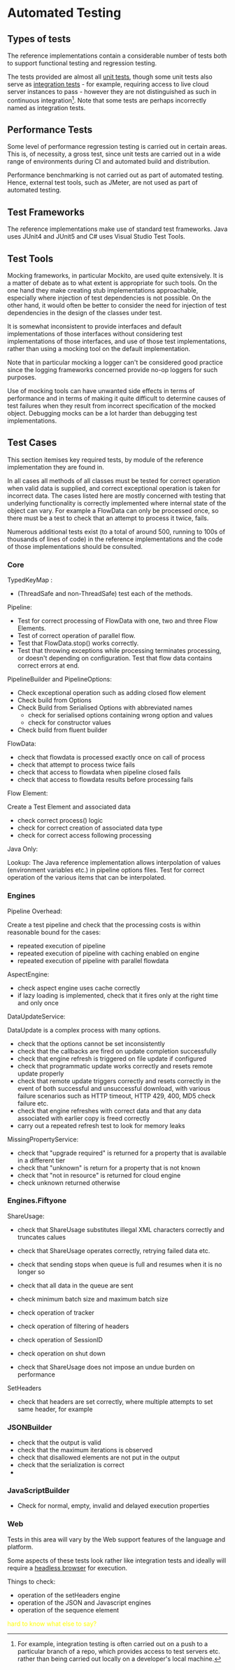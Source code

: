 # Automated Testing

## Types of tests
The reference implementations contain a considerable number of tests both
to support functional testing and regression testing. 

The tests provided are almost all [unit tests](https://en.wikipedia.org/wiki/Unit_testing), though some unit tests
also serve as [integration tests](https://en.wikipedia.org/wiki/Integration_testing) - 
for example, requiring access to live cloud server instances to pass - however
they are not distinguished as such in continuous integration[^CI]. Note that
some tests are perhaps incorrectly named as integration tests.

[^CI]: For example, integration testing is often carried out on a push
to a particular branch of a repo, which provides access to test servers etc.
rather than being carried out locally on a developer's local machine.

## Performance Tests

Some level of performance regression testing is carried out in certain areas. 
This is, of necessity, a gross test, since unit tests are carried out in a 
wide range of environments during CI and automated build and distribution.

Performance benchmarking is not carried out as part of automated testing. Hence, 
external test tools, such as JMeter, are not used as part of automated testing.

## Test Frameworks

The reference implementations make use of standard test frameworks. Java uses
JUnit4 and JUnit5 and C# uses Visual Studio Test Tools.

## Test Tools

Mocking frameworks, in particular Mockito, are used quite extensively. It is
a matter of debate as to what extent is appropriate for such tools. On the
one hand they make creating stub implementations approachable, especially where
injection of test dependencies is not possible. On the other hand, it would
often be better to consider the need for injection of test dependencies in the
design of the classes under test.

It is somewhat inconsistent to provide interfaces and default 
implementations of those interfaces without considering test implementations
of those interfaces, and use of those test implementations, rather than
using a mocking tool on the default implementation.

Note that in particular mocking a logger can't be considered
good practice since the logging frameworks concerned provide no-op loggers
for such purposes.

Use of mocking tools can have unwanted side effects in terms of performance
and in terms of making it quite difficult to determine causes of test failures
when they result from incorrect specification of the mocked object. Debugging 
mocks can be a lot harder than debugging test implementations.

## Test Cases

This section itemises key required tests, by module of the reference 
implementation they are found in.

In all cases all methods of all classes must be tested for correct operation
when valid data is supplied, and correct exceptional operation is taken for
incorrect data. The cases listed here are mostly concerned with testing that
underlying functionality is correctly implemented where internal state of 
the object can vary. For example a FlowData can only be processed once, so
there must be a test to check that an attempt to process it twice, fails.

Numerous additional tests exist (to a total of around 500, running to 100s of 
thousands of lines of code) in the reference implementations and the code of 
those implementations should be consulted.

### Core

TypedKeyMap :
- (ThreadSafe and non-ThreadSafe) test each of the methods.

Pipeline: 

- Test for correct processing of FlowData with one, two and three Flow Elements.
- Test of correct operation of parallel flow.
- Test that FlowData.stop() works correctly.
- Test that throwing exceptions while processing terminates processing, or doesn't
depending on configuration. Test that flow data contains correct errors at end.

PipelineBuilder and PipelineOptions:
- Check exceptional operation such as adding closed flow element
- Check build from Options
- Check Build from Serialised Options with abbreviated names
  - check for serialised options containing wrong option and values
  - check for constructor values
- Check build from fluent builder

FlowData:

- check that flowdata is processed exactly once on call of process
- check that attempt to process twice fails
- check that access to flowdata when pipeline closed fails
- check that access to flowdata results before processing fails

Flow Element:

Create a Test Element and associated data
- check correct process() logic
- check for correct creation of associated data type
- check for correct access following processing

Java Only: 

Lookup: The Java reference implementation allows interpolation of values
(environment variables etc.) in pipeline options files. Test for correct 
operation of the various items that can be interpolated.

### Engines

Pipeline Overhead:

Create a test pipeline and check that the processing costs is within 
reasonable bound for the cases:
- repeated execution of pipeline
- repeated execution of pipeline with caching enabled on engine
- repeated execution of pipeline with parallel flowdata

AspectEngine:
- check aspect engine uses cache correctly
- if lazy loading is implemented, check that it fires only at the right 
time and only once

DataUpdateService:

DataUpdate is a complex process with many options.
- check that the options cannot be set inconsistently
- check that the callbacks are fired on update completion successfully
- check that engine refresh is triggered on file update if configured
- check that programmatic update works correctly and resets remote update properly
- check that remote update triggers correctly and resets correctly in the event
   of both successful and unsuccessful download, with various failure scenarios
    such as HTTP timeout, HTTP 429, 400, MD5 check failure etc.
- check that engine refreshes with correct data and that any data associated
  with earlier copy is freed correctly
- carry out a repeated refresh test to look for memory leaks

MissingPropertyService:

- check that "upgrade required" is returned for a property that is available in a different tier
- check that "unknown" is return for a property that is not known
- check that "not in resource" is returned for cloud engine
- check unknown returned otherwise

### Engines.Fiftyone

ShareUsage:

- check that ShareUsage substitutes illegal XML characters correctly and truncates calues
- check that ShareUsage operates correctly, retrying failed data etc.
- check that sending stops when queue is full and resumes when it is no longer so
- check that all data in the queue are sent
- check minimum batch size and maximum batch size
- check operation of tracker
- check operation of filtering of headers
- check operation of SessionID
- check operation on shut down

- check that ShareUsage does not impose an undue burden on performance

SetHeaders

- check that headers are set correctly, where multiple attempts to set same header, for example

### JSONBuilder

- check that the output is valid
- check that the maximum iterations is observed
- check that disallowed elements are not put in the output
- check that the serialization is correct
- 

### JavaScriptBuilder

- Check for normal, empty, invalid and delayed execution properties

### Web

Tests in this area will vary by the Web support features of the language and platform.

Some aspects of these tests look rather like integration tests and ideally will
require a [headless browser](https://en.wikipedia.org/wiki/Headless_browser) for execution.

Things to check:
- operation of the setHeaders engine
- operation of the JSON and Javascript engines
- operation of the sequence element

<span style="color:yellow">hard to know what else to say?</span>
